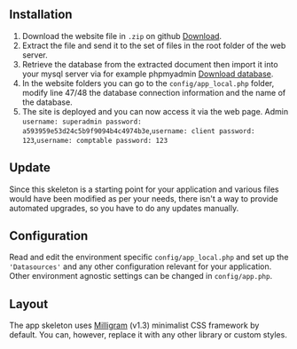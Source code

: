 ## Installation

1. Download the website file in `.zip` on github [Download](https://github.com/Krzanowski-Ambroise/ap-gsb/archive/refs/heads/main.zip).
2. Extract the file and send it to the set of files in the root folder of the web server.
3. Retrieve the database from the extracted document then import it into your mysql server via for example phpmyadmin [Download database](https://github.com/Krzanowski-Ambroise/ap-gsb/blob/main/gsb-cake.sql).
4. In the website folders you can go to the `config/app_local.php` folder, modify line 47/48 the database connection information and the name of the database.
5. The site is deployed and you can now access it via the web page. Admin `username: superadmin password: a593959e53d24c5b9f9094b4c4974b3e`,`username: client password: 123`,`username: comptable password: 123`
## Update

Since this skeleton is a starting point for your application and various files
would have been modified as per your needs, there isn't a way to provide
automated upgrades, so you have to do any updates manually.

## Configuration

Read and edit the environment specific `config/app_local.php` and set up the
`'Datasources'` and any other configuration relevant for your application.
Other environment agnostic settings can be changed in `config/app.php`.

## Layout

The app skeleton uses [Milligram](https://milligram.io/) (v1.3) minimalist CSS
framework by default. You can, however, replace it with any other library or
custom styles.
